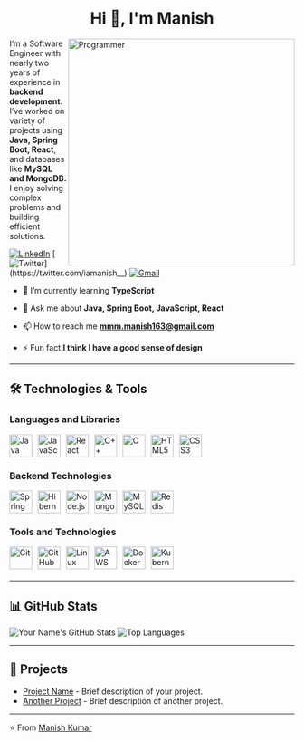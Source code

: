 <h1 align="center">Hi 👋, I'm Manish</h1>
<img align="right" width="400"  src="https://user-images.githubusercontent.com/74038190/212749171-b84692a8-2b04-4e3b-93ca-ac14705da224.gif" alt="Programmer" />



I’m a Software Engineer with nearly two years of experience in **backend development**. I’ve worked on variety of projects using **Java, Spring Boot, React**, and databases like **MySQL and MongoDB.** I enjoy solving complex problems and building efficient solutions.

[![LinkedIn](https://img.shields.io/badge/-LinkedIn-blue?style=flat-square&logo=linkedin&logoColor=white&link=https://www.linkedin.com/in/iamanishh/)](https://www.linkedin.com/in/iamanishh/)
[![Twitter](https://img.shields.io/badge/-Twitter-1ca0f1?style=flat-square&logo=twitter&logoColor=white&link=https://twitter.com/iamanish__)](https://twitter.com/iamanish__)
[![Gmail](https://img.shields.io/badge/-Gmail-c14438?style=flat-square&logo=gmail&logoColor=white&link=mailto:mmm.manish163@gmail.com)](mailto:mmm.manish163@gmail.com)


- 🌱 I’m currently learning **TypeScript**

- 💬 Ask me about **Java, Spring Boot, JavaScript, React**

- 📫 How to reach me **mmm.manish163@gmail.com**

- ⚡ Fun fact  **I think I have a good sense of design**



---
## 🛠️ Technologies & Tools
<div style="margin-bottom: 20px;">
  <h3>Languages and Libraries</h3>
  <div style="display: flex; gap: 10px;">
    <img src="https://cdn.jsdelivr.net/gh/devicons/devicon/icons/java/java-original.svg" alt="Java" style="width: 40px; height: 40px;">
    <img src="https://cdn.jsdelivr.net/gh/devicons/devicon/icons/javascript/javascript-original.svg" alt="JavaScript" style="width: 40px; height: 40px;">
    <img src="https://cdn.jsdelivr.net/gh/devicons/devicon/icons/react/react-original.svg" alt="React" style="width: 40px; height: 40px;">
    <img src="https://cdn.jsdelivr.net/gh/devicons/devicon/icons/cplusplus/cplusplus-original.svg" alt="C++" style="width: 40px; height: 40px;">
    <img src="https://cdn.jsdelivr.net/gh/devicons/devicon/icons/c/c-original.svg" alt="C" style="width: 40px; height: 40px;">
    <img src="https://cdn.jsdelivr.net/gh/devicons/devicon/icons/html5/html5-original.svg" alt="HTML5" style="width: 40px; height: 40px;">
    <img src="https://cdn.jsdelivr.net/gh/devicons/devicon/icons/css3/css3-original.svg" alt="CSS3" style="width: 40px; height: 40px;">
  </div>
</div>

<div style="margin-bottom: 20px;">
  <h3>Backend Technologies</h3>
  <div style="display: flex; gap: 10px; flex-wrap: wrap;">
    <img src="https://cdn.jsdelivr.net/gh/devicons/devicon/icons/spring/spring-original.svg" alt="Spring" style="width: 40px; height: 40px;">
    <img src="https://cdn.jsdelivr.net/gh/devicons/devicon/icons/hibernate/hibernate-original.svg" alt="Hibernate" style="width: 40px; height: 40px;">
    <img src="https://cdn.jsdelivr.net/gh/devicons/devicon/icons/nodejs/nodejs-original.svg" alt="Node.js" style="width: 40px; height: 40px;">
    <img src="https://cdn.jsdelivr.net/gh/devicons/devicon/icons/mongodb/mongodb-original.svg" alt="MongoDB" style="width: 40px; height: 40px;">
    <img src="https://cdn.jsdelivr.net/gh/devicons/devicon/icons/mysql/mysql-original.svg" alt="MySQL" style="width: 40px; height: 40px;">
    <img src="https://cdn.jsdelivr.net/gh/devicons/devicon/icons/redis/redis-original.svg" alt="Redis" style="width: 40px; height: 40px;">
  </div>
</div>

<div style="margin-bottom: 20px;">
  <h3>Tools and Technologies</h3>
  <div style="display: flex; gap: 10px; flex-wrap: wrap;">
    <img src="https://cdn.jsdelivr.net/gh/devicons/devicon/icons/git/git-original.svg" alt="Git" style="width: 40px; height: 40px;">
    <img src="https://cdn.jsdelivr.net/gh/devicons/devicon/icons/github/github-original.svg" alt="GitHub" style="width: 40px; height: 40px;">
    <img src="https://cdn.jsdelivr.net/gh/devicons/devicon/icons/linux/linux-original.svg" alt="Linux" style="width: 40px; height: 40px;">
    <img src="https://cdn.jsdelivr.net/gh/devicons/devicon/icons/amazonwebservices/amazonwebservices-original-wordmark.svg" alt="AWS" style="width: 40px; height: 40px;">
    <img src="https://cdn.jsdelivr.net/gh/devicons/devicon/icons/docker/docker-original.svg" alt="Docker" style="width: 40px; height: 40px;">
    <img src="https://cdn.jsdelivr.net/gh/devicons/devicon/icons/kubernetes/kubernetes-original.svg" alt="Kubernetes" style="width: 40px; height: 40px;">
  </div>
</div>





---

## 📊 GitHub Stats

![Your Name's GitHub Stats](https://github-readme-stats.vercel.app/api?username=yourusername&show_icons=true&theme=radical)
![Top Languages](https://github-readme-stats.vercel.app/api/top-langs/?username=yourusername&layout=compact&theme=radical)

---


## 💼 Projects

- [Project Name](https://github.com/yourusername/projectname) - Brief description of your project.
- [Another Project](https://github.com/yourusername/anotherproject) - Brief description of another project.

---


⭐️ From [Manish Kumar](https://github.com/iamanishh)


